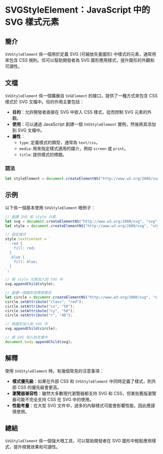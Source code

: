 <!--
Meta Description: # SVGStyleElement：JavaScript 中的 SVG 樣式元素 ## 簡介 `SVGStyleElement` 係一個用於定義 SVG (可縮放矢量圖形) 中樣式的元素，通常用來包含 CSS 規則。佢可以幫助開發者為 SVG 圖形應用樣式，提升圖形的外觀和可讀性。 ## 文檔 `S...
Meta Keywords: svg, svgstyleelement, css, style, circle
-->

# SVGStyleElement：JavaScript 中的 SVG 樣式元素

## 簡介
`SVGStyleElement` 係一個用於定義 SVG (可縮放矢量圖形) 中樣式的元素，通常用來包含 CSS 規則。佢可以幫助開發者為 SVG 圖形應用樣式，提升圖形的外觀和可讀性。

## 文檔
`SVGStyleElement` 係一個擴展自 `SVGElement` 的接口，提供了一種方式來包含 CSS 樣式於 SVG 文檔中。佢的作用主要包括：

- **目的**：允許開發者直接在 SVG 中嵌入 CSS 樣式，從而控制 SVG 元素的外觀。
- **使用**：可以通過 JavaScript 創建一個 `SVGStyleElement` 實例，然後將其添加到 SVG 文檔中。
- **屬性**：
  - `type`: 定義樣式的類型，通常為 `text/css`。
  - `media`: 用來指定樣式適用的媒介，例如 `screen` 或 `print`。
  - `title`: 提供樣式的標題。

### 語法
```javascript
let styleElement = document.createElementNS("http://www.w3.org/2000/svg", "style");
```

## 示例
以下係一個基本使用 `SVGStyleElement` 嘅例子：

```javascript
// 創建 SVG 和 style 元素
let svg = document.createElementNS("http://www.w3.org/2000/svg", "svg");
let style = document.createElementNS("http://www.w3.org/2000/svg", "style");

// 設定樣式
style.textContent = `
  .red {
    fill: red;
  }
  .blue {
    fill: blue;
  }
`;

// 將 style 元素加入到 SVG 中
svg.appendChild(style);

// 創建一個圓形並應用樣式
let circle = document.createElementNS("http://www.w3.org/2000/svg", "circle");
circle.setAttribute("class", "red");
circle.setAttribute("cx", "50");
circle.setAttribute("cy", "50");
circle.setAttribute("r", "40");

// 將圓形加入到 SVG 中
svg.appendChild(circle);

// 將 SVG 加入到文檔中
document.body.appendChild(svg);
```

## 解釋
使用 `SVGStyleElement` 時，有幾個常見的注意事項：

- **樣式優先級**：如果在外部 CSS 和 `SVGStyleElement` 中同時定義了樣式，則外部 CSS 的優先級會更高。
- **瀏覽器兼容性**：雖然大多數現代瀏覽器都支持 SVG 和 CSS，但某些舊版瀏覽器可能不完全支持 CSS 在 SVG 中的使用。
- **性能考量**：在大型 SVG 文件中，過多的內聯樣式可能會影響性能，因此應謹慎使用。

## 總結
`SVGStyleElement` 係一個強大嘅工具，可以幫助開發者在 SVG 圖形中輕鬆應用樣式，提升視覺效果和可讀性。
